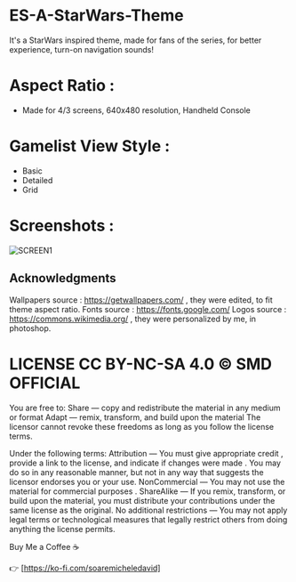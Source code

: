 # ES-A-StarWars-Theme
It's a StarWars inspired theme, made for fans of the series, for better experience, turn-on navigation sounds!

# Aspect Ratio :
- Made for 4/3 screens, 640x480 resolution,  Handheld Console
  
# Gamelist View Style :
- Basic
- Detailed
- Grid

# Screenshots :

![SCREEN1](https://github.com/soaremicheledavid/ES-A-StarWars-Theme/assets/157101299/9db267e0-9d36-48e1-bee2-333fc9d73f5a)



## **Acknowledgments**
Wallpapers source : https://getwallpapers.com/ , they were edited, to fit theme aspect ratio.
Fonts source : https://fonts.google.com/
Logos source : https://commons.wikimedia.org/ , they were personalized by me, in photoshop.


# LICENSE CC BY-NC-SA 4.0 © SMD OFFICIAL

You are free to:
Share — copy and redistribute the material in any medium or format
Adapt — remix, transform, and build upon the material
The licensor cannot revoke these freedoms as long as you follow the license terms.

Under the following terms:
Attribution — You must give appropriate credit , provide a link to the license, and indicate if changes were made . You may do so in any reasonable manner, but not in any way that suggests the licensor endorses you or your use.
NonCommercial — You may not use the material for commercial purposes .
ShareAlike — If you remix, transform, or build upon the material, you must distribute your contributions under the same license as the original.
No additional restrictions — You may not apply legal terms or technological measures that legally restrict others from doing anything the license permits.

Buy Me a Coffee ☕

👉 [https://ko-fi.com/soaremicheledavid] 
